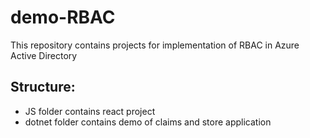 # demo-RBAC
This repository contains projects for implementation of RBAC in Azure Active Directory

## Structure:
- JS folder contains react project
- dotnet folder contains demo of claims and store application

